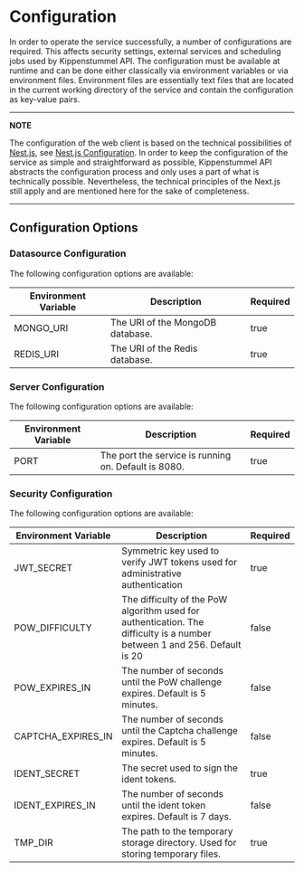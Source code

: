 # Configuration

In order to operate the service successfully, a number of configurations are required.
This affects security settings, external services and scheduling jobs used by
Kippenstummel API. The configuration must be available at runtime and can be done either
classically via environment variables or via environment files. Environment files are
essentially text files that are located in the current working directory of the service
and contain the configuration as key-value pairs.

---

**NOTE**

The configuration of the web client is based on the technical possibilities of
[Nest.js](https://nextjs.com/), see
[Nest.js Configuration](https://docs.nestjs.com/techniques/configuration).
In order to keep the configuration of the service as simple and straightforward as possible,
Kippenstummel API abstracts the configuration process and only uses a part of what is technically
possible. Nevertheless, the technical principles of the Next.js still apply and are mentioned
here for the sake of completeness.

---

## Configuration Options

### Datasource Configuration

The following configuration options are available:

| Environment Variable | Description                      | Required |
| -------------------- | -------------------------------- | -------- |
| MONGO_URI            | The URI of the MongoDB database. | true     |
| REDIS_URI            | The URI of the Redis database.   | true     |

### Server Configuration

The following configuration options are available:

| Environment Variable | Description                                          | Required |
| -------------------- | ---------------------------------------------------- | -------- |
| PORT                 | The port the service is running on. Default is 8080. | true     |

### Security Configuration

The following configuration options are available:

| Environment Variable | Description                                                                                                              | Required |
| -------------------- | ------------------------------------------------------------------------------------------------------------------------ | -------- |
| JWT_SECRET           | Symmetric key used to verify JWT tokens used for administrative authentication                                           | true     |
| POW_DIFFICULTY       | The difficulty of the PoW algorithm used for authentication. The difficulty is a number between 1 and 256. Default is 20 | false    |
| POW_EXPIRES_IN       | The number of seconds until the PoW challenge expires. Default is 5 minutes.                                             | false    |
| CAPTCHA_EXPIRES_IN   | The number of seconds until the Captcha challenge expires. Default is 5 minutes.                                         | false    |
| IDENT_SECRET         | The secret used to sign the ident tokens.                                                                                | true     |
| IDENT_EXPIRES_IN     | The number of seconds until the ident token expires. Default is 7 days.                                                  | false    |
| TMP_DIR              | The path to the temporary storage directory. Used for storing temporary files.                                           | true     |
